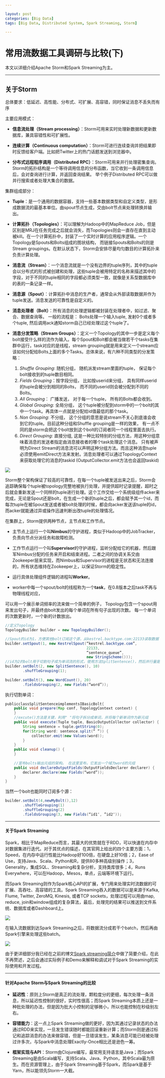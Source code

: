 ```yaml
---

layout: post
categories: [Big Data]
tags: [Big Data, Distributed System, Spark Streaming, Storm]

---
```


# 常用流数据工具调研与比较(下)

本文以详细介绍Apache Storm和Spark Streaming为主。

- - -

## 关于Storm

总体要求：低延迟、高性能、分布式、可扩展、高容错，同时保证消息不丢失而有序

主要应用模式：

- **信息流处理（Stream processing）**：Storm可用来实时处理新数据和更新数据库，兼具容错性和可扩展性。

- **连续计算（Continuous computation）**：Storm可进行连续查询并把结果即时反馈给客户端。比如把Twitter上的热门话题发送到浏览器中。

- **分布式远程程序调用（Distributed RPC）**：Storm可用来并行处理密集查询。Storm的拓扑结构是一个等待调用信息的分布函数，当它收到一条调用信息后，会对查询进行计算，并返回查询结果。  举个例子Distributed RPC可以做并行搜索或者处理大集合的数据。

集群组成部分：

- **Tuple**：是一个通用的数据容器，支持一些基本数据类型和自定义类型，是形成数据流的最基本单位。由spout节点生成，交由bolt节点来处理转换并输出。

- **计算拓扑（Topologies）**：可以理解为Hadoop中的MapReduce Job，但是区别是MRJ在任务完成之后就会消失，而Topologies则会一直存在直到主动被kill。在一个计算拓扑中，封装了一个实时计算的应用程序逻辑。一个Topology是Spouts和Bolts组成的图状结构， 而链接Spouts和Bolts的则是Stream groupings。在默认状态下，Storm会安排尽量均匀数目的计算拓扑来负责计算处理。

- **消息流（Stream）**：一个消息流就是一个没有边界的tuple序列，其中的tuple会以分布式的形式被创建和处理，这些tuple会被用特定的名称来描述其中的字段，对于不同的tuple相同的字段都必须类型一致，就像是关系型数据库中的表的一条记录一样。

- **消息源（Spout）**：计算拓扑中消息的生产者，通常会从外部读取数据并作为tuple发送。消息发送的可靠性是自定义的。

- **消息处理者（Bolt）**：所有消息的处理逻辑都被封装在处理者中，如过滤、聚合、数据查询等。 一般的流程是： Bolts处理一个输入tuple,  发射0个或者多个tuple, 然后调用ack通知storm自己已经处理过这个tuple了。

- **消息分发策略（Stream Groups）**：定义一个Topology的其中一步是定义每个bolt接受什么样的流作为输入。每个Spout和Bolt都会被当做若干个tasks在集群中运行，task对应的是线程，stream grouping就是用来定义一个stream应该如何分配给Bolts上面的多个Tasks。总体来说，有六种不同类型的分发策略：

	1. *Shuffle Grouping*: 随机分组， 随机派发stream里面的tuple， 保证每个bolt接收到的tuple数目相同。
	2. *Fields Grouping*：按字段分组， 比如按userid来分组， 具有同样userid的tuple会被分到相同的Bolts， 而不同的userid则会被分配到不同的Bolts。
	3. *All Grouping*： 广播发送， 对于每一个tuple， 所有的Bolts都会收到。
	4. *Global Grouping*: 全局分组， 这个tuple被分配到storm中的一个bolt的其中一个task。再具体一点就是分配给id值最低的那个task。
	5. *Non Grouping*: 不分组， 这个分组的意思是说stream不关心到底谁会收到它的tuple。目前这种分组和Shuffle grouping是一样的效果， 有一点不同的是storm会把这个bolt放到这个bolt的订阅者同一个线程里面去执行。
	6. *Direct Grouping*: 直接分组,  这是一种比较特别的分组方法，用这种分组意味着消息的发送者指定由消息接收者的哪个task处理这个消息。 只有被声明为Direct Stream的消息流可以声明这种分组方法。而且这种消息tuple必须使用emitDirect方法来发射。消息处理者可以通过TopologyContext来获取处理它的消息的taskid (OutputCollector.emit方法也会返回taskid)

![](https://raw.githubusercontent.com/kakack/kakack.github.io/master/_images/storm-concepts.png)

Storm整个架构保证了较高的可靠性，在每一个tuple被发送出来之后，Storm会追踪确保每个tuple被topology完整地被执行处理，并提供超时记录提醒，超时之后就会重新发送一个同样的tuple进行处理。这个工作交给一个系统级组件acker来完成，无论是Spout还是bolt，在生成一个新的tuple之后，都会赋予其一个id，而每次tuple在被Spout发送或者被bolt处理的时候，都会向acker发送该tuple的id，而acker就能通过异或操作迅速判断出改tuple的处理情况。

在集群上，Storm提供两种节点，主节点和工作节点。

- 主节点上运行一个叫**Nimbus**的守护进程，类似于Hadoop中的JobTracker，负责向节点分派任务和故障检测。

- 工作节点运行一个叫**Supervisor**的守护进程，监听分配给它的机器，然后跟军Nimbus分配的任务来开启和结束进程。二者之间的协调关系交由Zookeeper层来实现，而Nimbus和Supervisor的进程是无状态和无法连接的，所有状态维持在Zookeeper上，以保证Storm的稳定性。

- 运行具体处理组件逻辑的进程叫**Worker**。

- worker中每一个spout/bolt的线程称为一个**task**，在0.8版本之后task不再与物理线程对应，

可以用一个展示单词频率的流来做一个简单的例子， Topology包含一个spout用来发出句子，并最终由bolt发出的每个单词在所有句子出现的次数。 每一个单词的次数更新时，一个新的计数放出。

```java
//定义Topology
TopologyBuilder builder = new TopologyBuilder();

//Spout的id为1，方便其他bolt订阅这个源，从kestrel.backtype.com:22133读取数据
builder.setSpout(1, new KestrelSpout(“kestrel.backtype.com”,
                                     22133,
                                     ”sentence_queue”,
                                     new StringScheme()));
//id为2的bolt用于切割句子成为单词流的形式，使用方法SplitSentence()，然后并行量是10，然后订阅源id为1的Spout                                     
builder.setBolt(2, new SplitSentence(), 10)
        .shuffleGrouping(1);
        
builder.setBolt(3, new WordCount(), 20)
        .fieldsGrouping(2, new Fields(“word”));
```

执行切割单词：

```java
publicclassSplitSentenceimplementsIBasicBolt{
    public void prepare(Map conf, TopologyContext context) {
    }
    //excute()方法是关键，利用" "将句子拆分成单词，并将每个新单词作为新元组
    public void execute(Tuple tuple, BasicOutputCollector collector) {
        String sentence = tuple.getString(0);
        for(String word: sentence.split(“ ”)) {
            collector.emit(new Values(word));
        }
    }
    public void cleanup() {
    }
    
    //宣布bolts输出元组的架构。 在这里宣布，它发出一个域为word的元组
    public void declareOutputFields(OutputFieldsDeclarer declarer) {
        declarer.declare(new Fields(“word”));
    }
}
```
当然一个bolt也能同时订阅多个源：

```java
builder.setBolt(4,newMyBolt(),12)
        .shuffleGrouping(1)
        .shuffleGrouping(2)
        .fieldsGrouping(3, new Fields(“id1″, ”id2″));
```

- - -

#### 关于Spark Streaming

Spark，相比于MapReduce而言，其最大的优势就在于RDD，可以快速在内存中对数据集进行迭代。对于其优点的描述，在其官网上给出的四个主要方面：1，Speed，在内存中运行性能比Hadoop好100倍，在硬盘上好10倍；2，Ease of Use，支持Java、Scala、Python和R，提供80多种高级别操作；3，Generality，集成SQL、Streaming和复杂分析，支持类库很多；4，Runs Everywhere，可以在Hadoop，Mesos，单点，云端等环境下运行。

而Spark Streaming则作为Spark核心API的扩展，专门用来处理实时流数据的可扩展、高吞吐、高容错的工具。Spark Streaming吞入的数据可以是来源于Kafka, Flume, Twitter, ZeroMQ, Kinesis, 或者TCP sockets，处理过程可以用由map, reduce, join和window组成的复杂算法，最后，处理完的结果可以推送到文件系统、数据库或者Dashboard上。

![](https://raw.githubusercontent.com/kakack/kakack.github.io/master/_images/streaming-arch.png)

在输入流数据到达Spark Streaming之后，将数据流分成若干个batch，然后再由Spark引擎来处理这些batch。

![](https://raw.githubusercontent.com/kakack/kakack.github.io/master/_images/streaming-flow.png)

由于更详细部分我已经在之前的博文[Spark streaming简介](http://kakack.github.io/2014/09/Spark%20Streaming简介/)中做了简要介绍，在此不再赘述，之后会通过实际例子和Demo来解释和调试对于Spark Streaming的实际使用和开发过程。

- - -
 
#### 针对Apache Storm与Spark Streaming的比较

- **延迟性**：原则上Storm是真正的流处理，颗粒度分的更细，每次处理一条消息，所以延迟性控制的很好，实时性很高；而Spark Streaming本质上还是一种批处理的办法，但是因为批大小控制的足够微小，所以也能控制在秒级别左右。

- **容错能力**：这一点上Spark Streaming做的更好，因为其通过记录状态的办法通过RDD来实现，一旦发生错误随时都能回滚重新计算；而Storm则是通过标记和追踪消息的办法来做容错，但是一旦错误发生，某条消息可能已经被处理过许多次，与Spark中消息处理Exactly-Once相比还是逊色一筹。

- **框架实现与API**：Storm由Clojure编写，最常用支持语言是Java；而Spark Streaming是由Scala编写，支持Scala、Java、Python，其中Scala最为原生。而在资源管理上，由于Spark Streaming基于Spark，而Spark是基于Yarn，所以能领先Storm一大截。